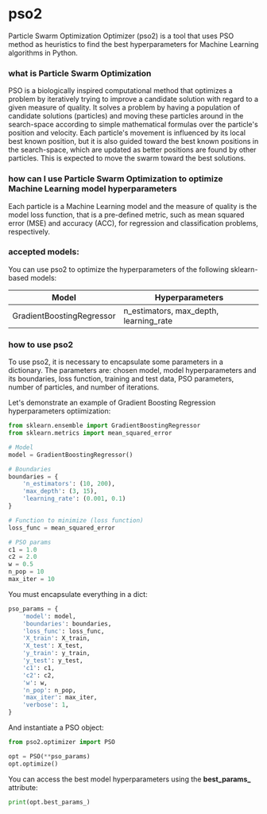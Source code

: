 # pso2

Particle Swarm Optimization Optimizer (pso2) is a tool that uses PSO method as heuristics to find the best hyperparameters for Machine Learning algorithms in Python.

### what is Particle Swarm Optimization

PSO is a biologically inspired computational method that optimizes a problem by iteratively trying to improve a candidate solution with regard to a given measure of quality. It solves a problem by having a population of candidate solutions (particles) and moving these particles around in the search-space according to simple mathematical formulas over the particle's position and velocity. Each particle's movement is influenced by its local best known position, but it is also guided toward the best known positions in the search-space, which are updated as better positions are found by other particles. This is expected to move the swarm toward the best solutions.

### how can I use Particle Swarm Optimization to optimize Machine Learning model hyperparameters

Each particle is a Machine Learning model and the measure of quality is the model loss function, that is a pre-defined metric, such as mean squared error (MSE) and accuracy (ACC), for regression and classification problems, respectively.

### accepted models:

You can use pso2 to optimize the hyperparameters of the following sklearn-based models:

| Model | Hyperparameters |
| ------ | ------ |
| GradientBoostingRegressor | n_estimators, max_depth, learning_rate |

### how to use pso2

To use pso2, it is necessary to encapsulate some parameters in a dictionary. The parameters are: chosen model, model hyperparameters and its boundaries, loss function, training and test data, PSO parameters, number of particles, and number of iterations.

Let's demonstrate an example of Gradient Boosting Regression hyperparameters optiimization:

```python
from sklearn.ensemble import GradientBoostingRegressor
from sklearn.metrics import mean_squared_error

# Model
model = GradientBoostingRegressor()

# Boundaries
boundaries = {
    'n_estimators': (10, 200),
    'max_depth': (3, 15),
    'learning_rate': (0.001, 0.1)
}

# Function to minimize (loss function)
loss_func = mean_squared_error

# PSO params
c1 = 1.0
c2 = 2.0
w = 0.5
n_pop = 10
max_iter = 10
```

You must encapsulate everything in a dict:

```python
pso_params = {
    'model': model,
    'boundaries': boundaries,
    'loss_func': loss_func,
    'X_train': X_train,
    'X_test': X_test,
    'y_train': y_train,
    'y_test': y_test,
    'c1': c1,
    'c2': c2,
    'w': w,
    'n_pop': n_pop,
    'max_iter': max_iter,
    'verbose': 1,
}
```

And instantiate a PSO object:

```python
from pso2.optimizer import PSO

opt = PSO(**pso_params)
opt.optimize()
```

You can access the best model hyperparameters using the **best_params_** attribute:

```python
print(opt.best_params_)
```
